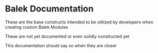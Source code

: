 # **Balek Documentation**
These are the base constructs intended to be utilized by developers when creating custom Balek Modules

These are not yet documented or even solidly constructed yet

This documentation should say so when they are closer


